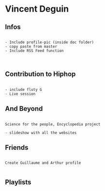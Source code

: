 # Vincent Deguin

## Infos


```{note}

- Include profile-pic (inside doc folder)
- copy paste from master
- Include RSS Feed function



```



## Contribution to Hiphop

```{note}

- include fluty G
- Live session

```




## And Beyond


```{note}

Science for the people, Encyclopedia project

- slideshow with all the websites

```





## Friends



```{note}

Create Guillaume and Arthur profile


```


## Playlists
